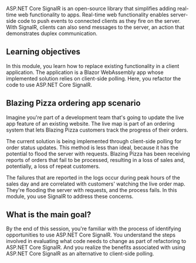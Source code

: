 ASP.NET Core SignalR is an open-source library that simplifies adding real-time web functionality to apps. Real-time web functionality enables server-side code to push events to connected clients as they fire on the server. With SignalR, clients can also send messages to the server, an action that demonstrates duplex communication.

## Learning objectives

In this module, you learn how to replace existing functionality in a client application. The application is a Blazor WebAssembly app whose implemented solution relies on client-side polling. Here, you refactor the code to use ASP.NET Core SignalR.

## Blazing Pizza ordering app scenario

Imagine you're part of a development team that's going to update the live app feature of an existing website. The live map is part of an ordering system that lets Blazing Pizza customers track the progress of their orders.

The current solution is being implemented through client-side polling for order status updates. This method is less than ideal, because it has the potential to flood the server with requests. Blazing Pizza has been receiving reports of orders that fail to be processed, resulting in a loss of sales and, potentially, a loss of repeat customers.

The failures that are reported in the logs occur during peak hours of the sales day and are correlated with customers' watching the live order map. They're flooding the server with requests, and the process fails. In this module, you use SignalR to address these concerns.

## What is the main goal?

By the end of this session, you're familiar with the process of identifying opportunities to use ASP.NET Core SignalR. You understand the steps involved in evaluating what code needs to change as part of refactoring to ASP.NET Core SignalR. And you realize the benefits associated with using ASP.NET Core SignalR as an alternative to client-side polling.
